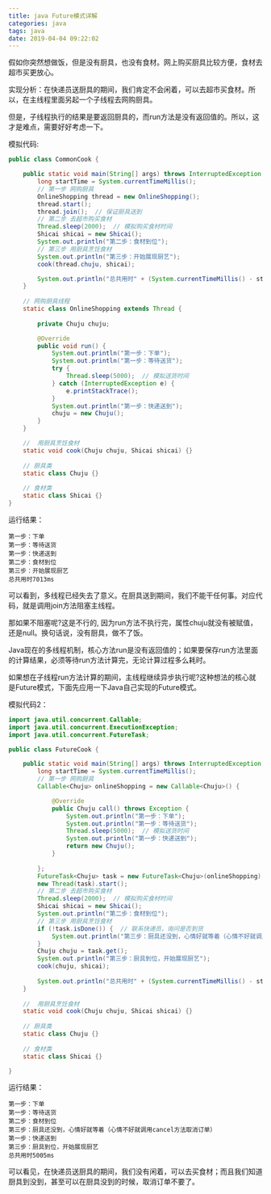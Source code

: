 ```yaml
---
title: java Future模式详解
categories: java
tags: java
date: 2019-04-04 09:22:02
---
```


假如你突然想做饭，但是没有厨具，也没有食材。网上购买厨具比较方便，食材去超市买更放心。

实现分析：在快递员送厨具的期间，我们肯定不会闲着，可以去超市买食材。所以，在主线程里面另起一个子线程去网购厨具。

但是，子线程执行的结果是要返回厨具的，而run方法是没有返回值的。所以，这才是难点，需要好好考虑一下。

模拟代码:

```java
public class CommonCook {

    public static void main(String[] args) throws InterruptedException {
        long startTime = System.currentTimeMillis();
        // 第一步 网购厨具
        OnlineShopping thread = new OnlineShopping();
        thread.start();
        thread.join();  // 保证厨具送到
        // 第二步 去超市购买食材
        Thread.sleep(2000);  // 模拟购买食材时间
        Shicai shicai = new Shicai();
        System.out.println("第二步：食材到位");
        // 第三步 用厨具烹饪食材
        System.out.println("第三步：开始展现厨艺");
        cook(thread.chuju, shicai);

        System.out.println("总共用时" + (System.currentTimeMillis() - startTime) + "ms");
    }
    
    // 网购厨具线程
    static class OnlineShopping extends Thread {
        
        private Chuju chuju;

        @Override
        public void run() {
            System.out.println("第一步：下单");
            System.out.println("第一步：等待送货");
            try {
                Thread.sleep(5000);  // 模拟送货时间
            } catch (InterruptedException e) {
                e.printStackTrace();
            }
            System.out.println("第一步：快递送到");
            chuju = new Chuju();
        }
    }

    //  用厨具烹饪食材
    static void cook(Chuju chuju, Shicai shicai) {}
    
    // 厨具类
    static class Chuju {}
    
    // 食材类
    static class Shicai {}
}
```

运行结果：

```
第一步：下单
第一步：等待送货
第一步：快递送到
第二步：食材到位
第三步：开始展现厨艺
总共用时7013ms
```

可以看到，多线程已经失去了意义。在厨具送到期间，我们不能干任何事。对应代码，就是调用join方法阻塞主线程。

那如果不阻塞呢?这是不行的, 因为run方法不执行完，属性chuju就没有被赋值，还是null。换句话说，没有厨具，做不了饭。

Java现在的多线程机制，核心方法run是没有返回值的；如果要保存run方法里面的计算结果，必须等待run方法计算完，无论计算过程多么耗时。

如果想在子线程run方法计算的期间，主线程继续异步执行呢?这种想法的核心就是Future模式，下面先应用一下Java自己实现的Future模式。

模拟代码2：

```java
import java.util.concurrent.Callable;
import java.util.concurrent.ExecutionException;
import java.util.concurrent.FutureTask;

public class FutureCook {

    public static void main(String[] args) throws InterruptedException, ExecutionException {
        long startTime = System.currentTimeMillis();
        // 第一步 网购厨具
        Callable<Chuju> onlineShopping = new Callable<Chuju>() {

            @Override
            public Chuju call() throws Exception {
                System.out.println("第一步：下单");
                System.out.println("第一步：等待送货");
                Thread.sleep(5000);  // 模拟送货时间
                System.out.println("第一步：快递送到");
                return new Chuju();
            }
            
        };
        FutureTask<Chuju> task = new FutureTask<Chuju>(onlineShopping);
        new Thread(task).start();
        // 第二步 去超市购买食材
        Thread.sleep(2000);  // 模拟购买食材时间
        Shicai shicai = new Shicai();
        System.out.println("第二步：食材到位");
        // 第三步 用厨具烹饪食材
        if (!task.isDone()) {  // 联系快递员，询问是否到货
            System.out.println("第三步：厨具还没到，心情好就等着（心情不好就调用cancel方法取消订单）");
        }
        Chuju chuju = task.get();
        System.out.println("第三步：厨具到位，开始展现厨艺");
        cook(chuju, shicai);
        
        System.out.println("总共用时" + (System.currentTimeMillis() - startTime) + "ms");
    }
    
    //  用厨具烹饪食材
    static void cook(Chuju chuju, Shicai shicai) {}
    
    // 厨具类
    static class Chuju {}
    
    // 食材类
    static class Shicai {}

}
```

运行结果：

```text
第一步：下单
第一步：等待送货
第二步：食材到位
第三步：厨具还没到，心情好就等着（心情不好就调用cancel方法取消订单）
第一步：快递送到
第三步：厨具到位，开始展现厨艺
总共用时5005ms
```

可以看见，在快递员送厨具的期间，我们没有闲着，可以去买食材；而且我们知道厨具到没到，甚至可以在厨具没到的时候，取消订单不要了。
